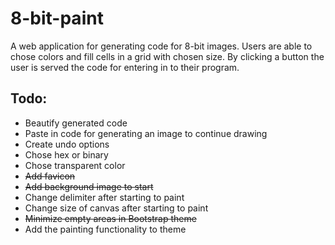 # 8-bit-paint
A web application for generating code for 8-bit images. Users are able to chose colors and fill cells in a grid with chosen size. By clicking a button the user is served the code for entering in to their program.

## Todo:
* Beautify generated code
* Paste in code for generating an image to continue drawing
* Create undo options
* Chose hex or binary
* Chose transparent color
* ~~Add favicon~~
* ~~Add background image to start~~
* Change delimiter after starting to paint
* Change size of canvas after starting to paint
* ~~Minimize empty areas in Bootstrap theme~~
* Add the painting functionality to theme